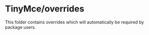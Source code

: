 # TinyMce/overrides

This folder contains overrides which will automatically be required by package users.
